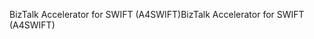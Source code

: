 <span data-ttu-id="c4d20-101">BizTalk Accelerator for SWIFT (A4SWIFT)</span><span class="sxs-lookup"><span data-stu-id="c4d20-101">BizTalk Accelerator for SWIFT (A4SWIFT)</span></span>